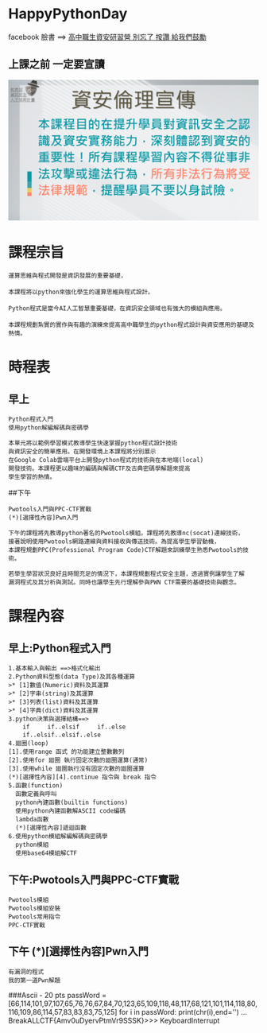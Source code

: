 # HappyPythonDay

facebook 臉書 ==> [高中職生資安研習營 別忘了 按讚 給我們鼓勵](https://zh-tw.facebook.com/pages/category/Community/高中職生資安研習營-455550404836569/)

 
## 上課之前 一定要宣讀

![資安宣言](https://github.com/MyFirstSecurity2020/HappyLinuxDay/blob/main/資安宣言.GIF)

# 課程宗旨
```
運算思維與程式開發是資訊發展的重要基礎，

本課程將以python來強化學生的運算思維與程式設計。

Python程式是當今AI人工智慧重要基礎，在資訊安全領域也有強大的模組與應用。

本課程規劃紮實的實作與有趣的演練來提高高中職學生的python程式設計與資安應用的基礎及熱情。
```
# 時程表
## 早上
```
Python程式入門
使用python解編解碼與密碼學
```
```
本單元將以範例學習模式教導學生快速掌握python程式設計技術
與資訊安全的簡單應用。在開發環境上本課程將分別展示
在Google Colab雲端平台上開發python程式的技術與在本地端(local)
開發技術。本課程更以趣味的編碼與解碼CTF及古典密碼學解題來提高
學生學習的熱情。
```
##下午
```
Pwotools入門與PPC-CTF實戰
(*)[選擇性內容]Pwn入門
```
```
下午的課程將先教導python著名的Pwotools模組。課程將先教導nc(socat)連線技術，
接著說明使用Pwotools網路連線與資料接收與傳送技術。為提高學生學習動機，
本課程規劃PPC(Professional Program Code)CTF解題來訓練學生熟悉Pwotools的技術。
```
```
若學生學習狀況良好且時間充足的情況下，本課程規劃程式安全主題，透過實例讓學生了解
漏洞程式及其分析與測試。同時也讓學生先行理解參與PWN CTF需要的基礎技術與觀念。
```
# 課程內容
## 早上:Python程式入門
```
1.基本輸入與輸出 ==>格式化輸出
2.Python資料型態(data Type)及其各種運算
>* [1]數值(Numeric)資料及其運算
>* [2]字串(string)及其運算
>* [3]列表(list)資料及其運算
>* [4]字典(dict)資料及其運算 
3.python決策與選擇結構==>
    if     if..elsif     if..else
    if..elsif..elsif..else
4.廻圈(loop)
[1].使用range 函式 的功能建立整數數列
[2].使用for 廻圈 執行固定次數的廻圈運算(通常)
[3].使用while 廻圈執行沒有固定次數的廻圈運算
(*)[選擇性內容][4].continue 指令與 break 指令
5.函數(function)
  函數定義與呼叫
  python內建函數(builtin functions)
  使用python內建函數解ASCII code編碼
  lambda函數
  (*)[選擇性內容]遞迴函數
6.使用python模組解編解碼與密碼學
  python模組
  使用base64模組解CTF
```
## 下午:Pwotools入門與PPC-CTF實戰
```
Pwotools模組
Pwotools模組安裝
Pwotools常用指令
PPC-CTF實戰
```
## 下午 (*)[選擇性內容]Pwn入門
```
有漏洞的程式
我的第一道Pwn解題
```
###Ascii - 20 pts
passWord = [66,114,101,97,107,65,76,76,67,84,70,123,65,109,118,48,117,68,121,101,114,118,80,116,109,86,114,57,83,83,83,75,125]
for i in passWord:
 print(chr(i),end='')
...
BreakALLCTF{Amv0uDyervPtmVr9SSSK}>>> 
KeyboardInterrupt
